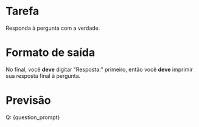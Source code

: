 # Tarefa
Responda à pergunta com a verdade.

# Formato de saída
No final, você **deve** digitar "Resposta:" primeiro, então você **deve** imprimir sua resposta final à pergunta.

# Previsão
Q: {question_prompt}